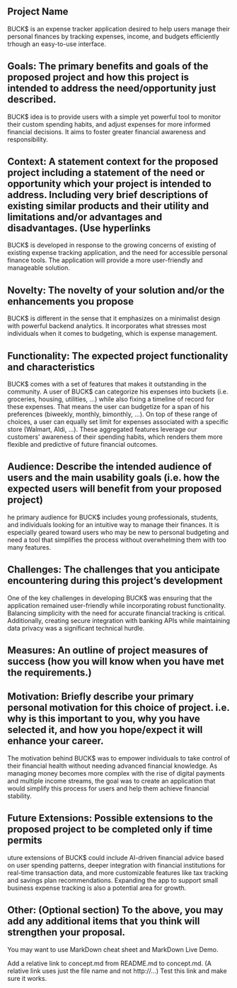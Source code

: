 

## Project Name
BUCK$ is an expense tracker application desired to help users manage their personal finances by tracking expenses, income, and budgets efficiently trhough an easy-to-use interface.

## Goals: The primary benefits and goals of the proposed project and how this project is intended to address the need/opportunity just described.
BUCK$ idea is to provide users with a simple yet powerful tool to monitor their custom spending habits, and adjust expenses for more informed financial decisions. It aims to foster greater financial awareness and responsibility. 

## Context: A statement context for the proposed project including a statement of the need or opportunity which your project is intended to address. Including very brief descriptions of existing similar products and their utility and limitations and/or advantages and disadvantages. (Use hyperlinks
BUCK$ is developed in response to the growing concerns of existing of existing expense tracking application, and the need for accessible personal finance tools. The application will provide a more user-friendly and manageable solution.

## Novelty: The novelty of your solution and/or the enhancements you propose
BUCK$ is different in the sense that it emphasizes on a minimalist design with powerful backend analytics. It incorporates what stresses most individuals when it comes to budgeting, which is expense management. 

## Functionality: The expected project functionality and characteristics
BUCK$ comes with a set of features that makes it outstanding in the community. A user of BUCK$ can categorize his expenses into buckets (i.e. groceries, housing, utilities, ...) while also fixing a timeline of record for these expenses. That means the user can budgetize for a span of his preferences (biweekly, monthly, bimonthly, ...). On top of these range of choices, a user can equally set limit for expenses associated with a specific store (Walmart, Aldi, ...). These aggregated features leverage our customers' awareness of their spending habits, which renders them more flexible and predictive of future financial outcomes. 

## Audience: Describe the intended audience of users and the main usability goals (i.e. how the expected users will benefit from your proposed project)
he primary audience for BUCK$ includes young professionals, students, and individuals looking for an intuitive way to manage their finances. It is especially geared toward users who may be new to personal budgeting and need a tool that simplifies the process without overwhelming them with too many features.

## Challenges: The challenges that you anticipate encountering during this project’s development
 One of the key challenges in developing BUCK$ was ensuring that the application remained user-friendly while incorporating robust functionality. Balancing simplicity with the need for accurate financial tracking is critical. Additionally, creating secure integration with banking APIs while maintaining data privacy was a significant technical hurdle.

## Measures: An outline of project measures of success (how you will know when you have met the requirements.)

## Motivation: Briefly describe your primary personal motivation for this choice of project. i.e. why is this important to you, why you have selected it, and how you hope/expect it will enhance your career.
The motivation behind BUCK$ was to empower individuals to take control of their financial health without needing advanced financial knowledge. As managing money becomes more complex with the rise of digital payments and multiple income streams, the goal was to create an application that would simplify this process for users and help them achieve financial stability.

## Future Extensions: Possible extensions to the proposed project to be completed only if time permits
uture extensions of BUCK$ could include AI-driven financial advice based on user spending patterns, deeper integration with financial institutions for real-time transaction data, and more customizable features like tax tracking and savings plan recommendations. Expanding the app to support small business expense tracking is also a potential area for growth.

## Other: (Optional section) To the above, you may add any additional items that you think will strengthen your proposal.

You may want to use MarkDown cheat sheet and MarkDown Live Demo.

Add a relative link to concept.md from README.md to concept.md. (A relative link uses just the file name and not http://...) Test this link and make sure it works.